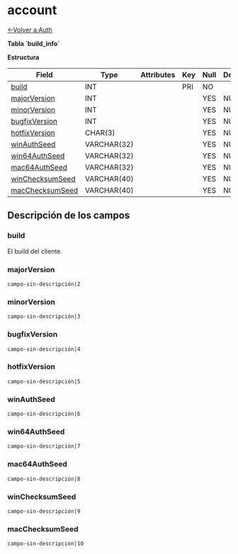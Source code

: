 ﻿# account

[<-Volver a:Auth](database-auth.md)

**Tabla \`build_info\`**

**Estructura**

| Field                 | Type         | Attributes | Key | Null | Default           | Extra          | Comment    |
|-----------------------|--------------|------------|-----|------|-------------------|----------------|------------|
| [build][1]            | INT          |            | PRI | NO   |                   |                | Identifier |
| [majorVersion][2]     | INT          |            |     | YES  | NULL              |                |            |
| [minorVersion][3]     | INT          |            |     | YES  | NULL              |                |            |
| [bugfixVersion][4]    | INT          |            |     | YES  | NULL              |                |            |
| [hotfixVersion][5]    | CHAR(3)      |            |     | YES  | NULL              |                |            |
| [winAuthSeed][6]      | VARCHAR(32)  |            |     | YES  | NULL              |                |            |
| [win64AuthSeed][7]    | VARCHAR(32)  |            |     | YES  | NULL              |                |            |
| [mac64AuthSeed][8]    | VARCHAR(32)  |            |     | YES  | NULL              |                |            |
| [winChecksumSeed][9]  | VARCHAR(40)  |            |     | YES  | NULL              |                |            |
| [macChecksumSeed][10] | VARCHAR(40)  |            |     | YES  | NULL              |                |            |

[1]: #build
[2]: #majorversion
[3]: #minorversion
[4]: #bugfixversion
[5]: #hotfixversion
[6]: #winauthseed
[7]: #win64authseed
[8]: #mac64authseed
[9]: #winchecksumseed
[10]: #macchecksumseed

## Descripción de los campos

### build

El build del cliente.

### majorVersion

`campo-sin-descripción|2`

### minorVersion

`campo-sin-descripción|3`

### bugfixVersion

`campo-sin-descripción|4`

### hotfixVersion

`campo-sin-descripción|5`

### winAuthSeed

`campo-sin-descripción|6`

### win64AuthSeed

`campo-sin-descripción|7`

### mac64AuthSeed

`campo-sin-descripción|8`

### winChecksumSeed

`campo-sin-descripción|9`

### macChecksumSeed

`campo-sin-descripción|10`